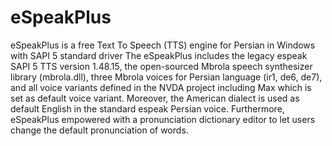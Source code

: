 # eSpeakPlus
eSpeakPlus is a free Text To Speech (TTS) engine for Persian in Windows with SAPI 5 standard driver
The eSpeakPlus includes the legacy espeak SAPI 5 TTS version 1.48.15, the open-sourced Mbrola speech synthesizer library (mbrola.dll), three Mbrola voices for Persian language (ir1, de6, de7), and all voice variants defined in the NVDA project including Max which is set as default voice variant. Moreover, the American dialect is used as default English in the standard espeak Persian voice. Furthermore, eSpeakPlus empowered with a pronunciation dictionary editor to let users change the default pronunciation of words. 
